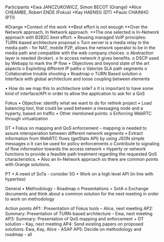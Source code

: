 Participants
*Ewa JANCZUKOWICZ, Simon BECOT (Orange)
*Alice CHEAMBE, Robert ENDE (Fokus)
*Kay HAENSG  (DT)
*Paulo CHAINHO (PTI)

#Orange
*Context of the work
    **Best effort is not enough
    **Over the Network approach, In Network approach. 
    **The one selected is In-Network approach with B2B2C best effort.
•	Reusing managed VoIP principles: TURN-based architecture proposal
    o	Turn server is a media relay in the media path - for NAT, mobile P2P, allows the network operator to be in the media path and compatible with the web company choices.
    o	Abstraction layer is needed (broker).
    o	In access network it gives benefits.
    o	DSCP used by Webapp to mark the IP flow
•	Objectives and beyond state of the art aspects
    o	Exploiting different IP paths
    o	Valorize SLA path segments 
    o	Collaborative trouble shooting
•	Roadmap
    o	TURN Based solution
    o	Interface with global architecture and loose coupling between elements 
 
•	How do we map this to architecture side?
    o	It is important to have some kind of interface/API  in order to allow the application to ask for a QoS

Fokus
•	Objective: identify what we want to do for rethink project
•	Load balancing tool, that could be used between a messaging node and a hyperty, based on traffic
•	Other mentioned points:	
    o	Enforcing WebRTC through virtualization

DT
•	Fokus on mapping and QoS enforcement – mapping is needed to assure interoperation between different network segments
•	Extract information from WebRTC flows (getStats API) by using JSON simple messages
    o	It can be used for policy enforcements
    o	Contribute to signaling of flow information towards the access network
•	Hyperty or network functions to provide a feasible path treatment regarding the requested QoS characteristics.
•	Also an In-Network approach so there are common points with Orange solutions.

PT
•	A need of SoTa - consider 5G
•	Work on a high level API (in line with hyperties)

General 
•	Methodology - Roadmap
    o	Presentations = SotA 
    o	Exchange documents and think about a common solution for the next meeting in order to work on methodology

Action points
AP1 : Presentation of Fokus tools – Alice, next meeting
AP2: Summary: Presentation of TURN-based architecture – Ewa, next meeting
AP3: Summary: Presentation of QoS mapping and enforcement + DT solution – Kay, next meeting
AP4: Send existing papers on proposed solutions: Ewa, Kay, Alice - ASAP
AP5: Decide on methodology and roadmap - all
